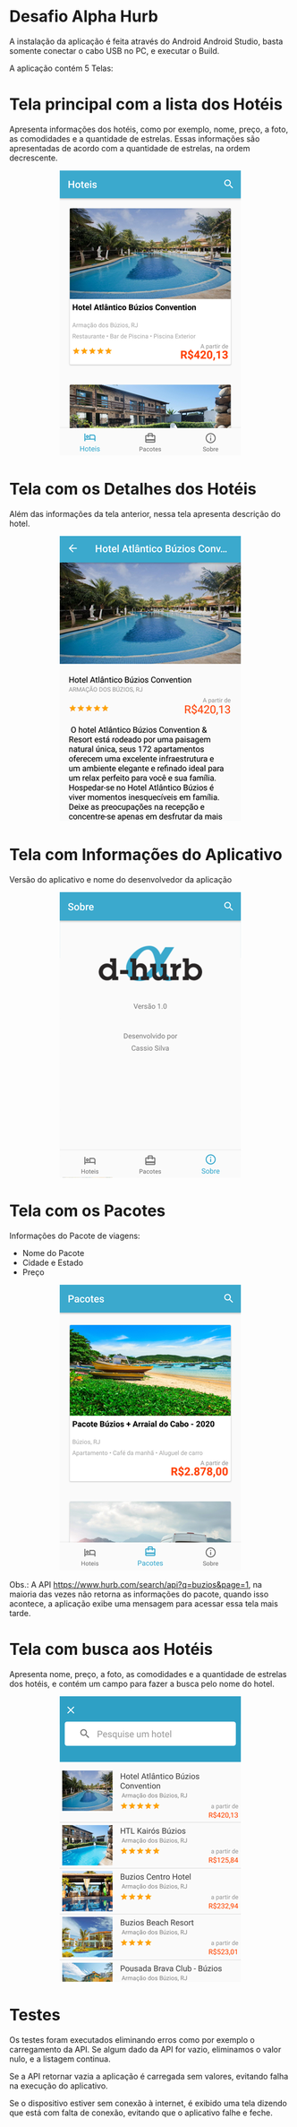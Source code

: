 # Desafio Alpha Hurb

A instalação da aplicação é feita através do Android Android Studio, basta somente conectar o cabo USB no PC, e executar o Build.

A aplicação contém 5 Telas:

# Tela principal com a lista dos Hotéis
Apresenta informações dos hotéis, como por exemplo, nome, preço, a foto, as comodidades e a quantidade de estrelas.
Essas informações são apresentadas de acordo com a quantidade de estrelas, na ordem decrescente.

<p align="center">
  <img src="hoteis.png" alt="Hotéis" />
</p>


# Tela com os Detalhes dos Hotéis
Além das informações da tela anterior, nessa tela apresenta descrição do hotel.

<p align="center">
  <img src="detalhes.png" alt="Detalhes do Hotel" />
</p>

# Tela com Informações do Aplicativo
Versão do aplicativo e nome do desenvolvedor da aplicação

<p align="center">
  <img src="sobre.png" alt="Sobre o Aplicativo" />
</p>

# Tela com os Pacotes
Informações do Pacote de viagens:

- Nome do Pacote
- Cidade e Estado
- Preço

<p align="center">
  <img src="pacotes.png" alt="Hotéis" />
</p>

Obs.: A API https://www.hurb.com/search/api?q=buzios&page=1, na maioria das vezes não retorna as informações do pacote, quando isso acontece, a aplicação exibe uma mensagem para acessar essa tela mais tarde.

# Tela com busca aos Hotéis
Apresenta nome, preço, a foto, as comodidades e a quantidade de estrelas dos hotéis, e contém um campo para fazer a busca pelo nome do hotel.

<p align="center">
  <img src="buscar.png" alt="Buscar Hotel" />
</p>


# Testes

Os testes foram executados eliminando erros como por exemplo o carregamento da API. Se algum dado da API for vazio, eliminamos o valor nulo, e a listagem continua.

Se a API retornar vazia a aplicação é carregada sem valores, evitando falha na execução do aplicativo.

Se o dispositivo estiver sem conexão à internet, é exibido uma tela dizendo que está com falta de conexão, evitando que o aplicativo falhe e feche.
